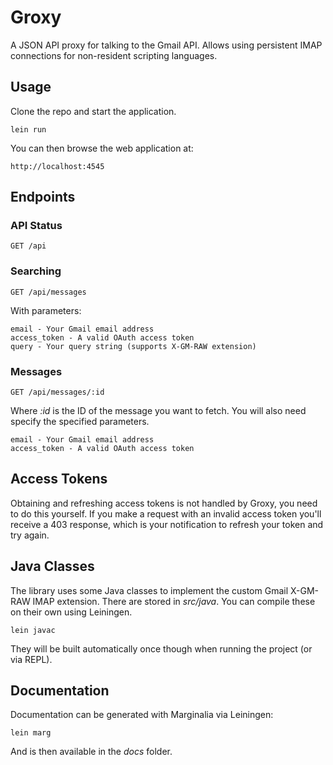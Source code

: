
# Groxy

A JSON API proxy for talking to the Gmail API.  Allows using persistent IMAP connections
for non-resident scripting languages.

## Usage

Clone the repo and start the application.

```
lein run
```

You can then browse the web application at:

```
http://localhost:4545
```

## Endpoints

### API Status

```
GET /api
```

### Searching

```
GET /api/messages
```

With parameters:

```
email - Your Gmail email address
access_token - A valid OAuth access token
query - Your query string (supports X-GM-RAW extension)
```

### Messages

```
GET /api/messages/:id
```

Where _:id_ is the ID of the message you want to fetch.  You will also need 
specify the specified parameters.

```
email - Your Gmail email address
access_token - A valid OAuth access token
```

## Access Tokens

Obtaining and refreshing access tokens is not handled by Groxy, you need to do this yourself.
If you make a request with an invalid access token you'll receive a 403 response, which is 
your notification to refresh your token and try again.

## Java Classes

The library uses some Java classes to implement the custom Gmail X-GM-RAW IMAP extension.
There are stored in _src/java_.  You can compile these on their own using Leiningen.

```
lein javac
```

They will be built automatically once though when running the project (or via REPL).

## Documentation

Documentation can be generated with Marginalia via Leiningen:

```
lein marg
```

And is then available in the _docs_ folder.

